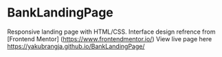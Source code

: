 # BankLandingPage

Responsive landing page with HTML/CSS.
Interface design refrence from [Frontend Mentor] (https://www.frontendmentor.io/)
View live page here https://yakubrangja.github.io/BankLandingPage/

